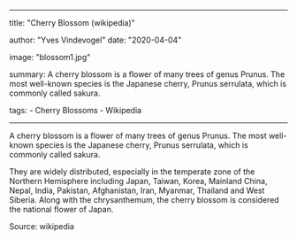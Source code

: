 ---

title: "Cherry Blossom (wikipedia)"

author: "Yves Vindevogel"
date: "2020-04-04"

image: "blossom1.jpg"

summary: A cherry blossom is a flower of many trees of genus Prunus. The most well-known species is the Japanese cherry, Prunus serrulata, which is commonly called sakura.

tags:
    - Cherry Blossoms
    - Wikipedia
    
----------

A cherry blossom is a flower of many trees of genus Prunus. The most well-known species is the Japanese cherry, Prunus serrulata, which is commonly called sakura.

They are widely distributed, especially in the temperate zone of the Northern Hemisphere including Japan, Taiwan, Korea, Mainland China, Nepal, India, Pakistan, Afghanistan, Iran, Myanmar, Thailand and West Siberia. Along with the chrysanthemum, the cherry blossom is considered the national flower of Japan.

Source: wikipedia